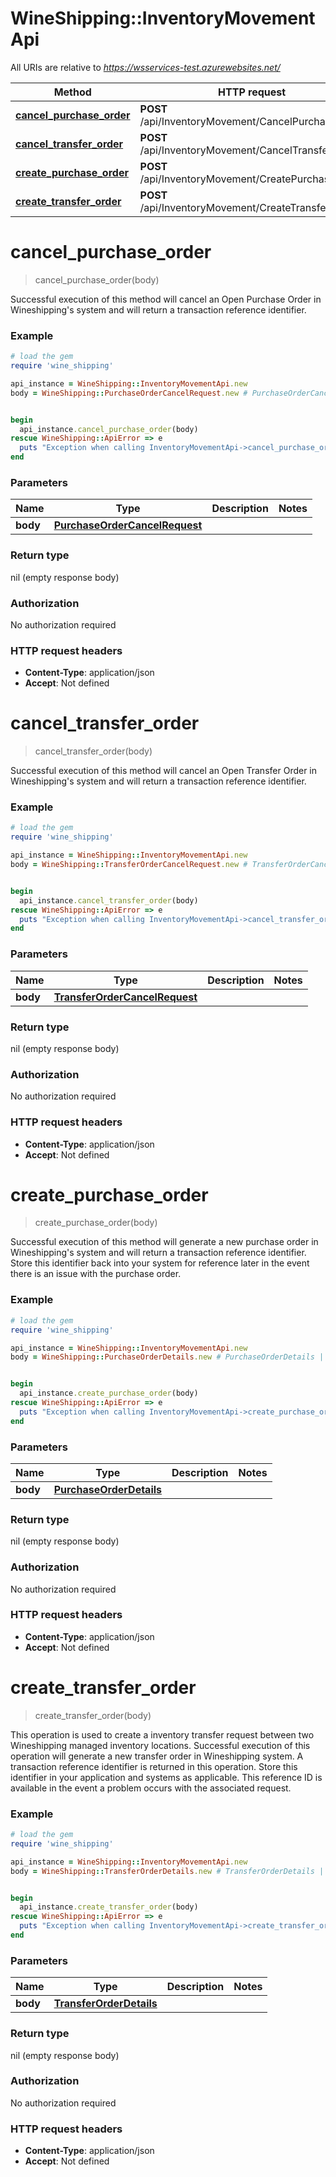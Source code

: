 # WineShipping::InventoryMovementApi

All URIs are relative to *https://wsservices-test.azurewebsites.net/*

Method | HTTP request | Description
------------- | ------------- | -------------
[**cancel_purchase_order**](InventoryMovementApi.md#cancel_purchase_order) | **POST** /api/InventoryMovement/CancelPurchaseOrder | 
[**cancel_transfer_order**](InventoryMovementApi.md#cancel_transfer_order) | **POST** /api/InventoryMovement/CancelTransferOrder | 
[**create_purchase_order**](InventoryMovementApi.md#create_purchase_order) | **POST** /api/InventoryMovement/CreatePurchaseOrder | 
[**create_transfer_order**](InventoryMovementApi.md#create_transfer_order) | **POST** /api/InventoryMovement/CreateTransferOrder | 

# **cancel_purchase_order**
> cancel_purchase_order(body)



Successful execution of this method will cancel an Open Purchase Order in Wineshipping's system and will return a transaction reference identifier.

### Example
```ruby
# load the gem
require 'wine_shipping'

api_instance = WineShipping::InventoryMovementApi.new
body = WineShipping::PurchaseOrderCancelRequest.new # PurchaseOrderCancelRequest | 


begin
  api_instance.cancel_purchase_order(body)
rescue WineShipping::ApiError => e
  puts "Exception when calling InventoryMovementApi->cancel_purchase_order: #{e}"
end
```

### Parameters

Name | Type | Description  | Notes
------------- | ------------- | ------------- | -------------
 **body** | [**PurchaseOrderCancelRequest**](PurchaseOrderCancelRequest.md)|  | 

### Return type

nil (empty response body)

### Authorization

No authorization required

### HTTP request headers

 - **Content-Type**: application/json
 - **Accept**: Not defined



# **cancel_transfer_order**
> cancel_transfer_order(body)



Successful execution of this method will cancel an Open Transfer Order in Wineshipping's system and will return a transaction reference identifier.

### Example
```ruby
# load the gem
require 'wine_shipping'

api_instance = WineShipping::InventoryMovementApi.new
body = WineShipping::TransferOrderCancelRequest.new # TransferOrderCancelRequest | 


begin
  api_instance.cancel_transfer_order(body)
rescue WineShipping::ApiError => e
  puts "Exception when calling InventoryMovementApi->cancel_transfer_order: #{e}"
end
```

### Parameters

Name | Type | Description  | Notes
------------- | ------------- | ------------- | -------------
 **body** | [**TransferOrderCancelRequest**](TransferOrderCancelRequest.md)|  | 

### Return type

nil (empty response body)

### Authorization

No authorization required

### HTTP request headers

 - **Content-Type**: application/json
 - **Accept**: Not defined



# **create_purchase_order**
> create_purchase_order(body)



Successful execution of this method will generate a new purchase order in Wineshipping's system and will return a transaction reference identifier. Store this identifier back into your system for reference later in the event there is an issue with the purchase order.

### Example
```ruby
# load the gem
require 'wine_shipping'

api_instance = WineShipping::InventoryMovementApi.new
body = WineShipping::PurchaseOrderDetails.new # PurchaseOrderDetails | 


begin
  api_instance.create_purchase_order(body)
rescue WineShipping::ApiError => e
  puts "Exception when calling InventoryMovementApi->create_purchase_order: #{e}"
end
```

### Parameters

Name | Type | Description  | Notes
------------- | ------------- | ------------- | -------------
 **body** | [**PurchaseOrderDetails**](PurchaseOrderDetails.md)|  | 

### Return type

nil (empty response body)

### Authorization

No authorization required

### HTTP request headers

 - **Content-Type**: application/json
 - **Accept**: Not defined



# **create_transfer_order**
> create_transfer_order(body)



This operation is used to create a inventory transfer request between two Wineshipping managed inventory locations. Successful execution of this operation will generate a new transfer order in Wineshipping system. A transaction reference identifier is returned in this operation. Store this identifier in your application and systems as applicable. This reference ID is available in the event a problem occurs with the associated request.

### Example
```ruby
# load the gem
require 'wine_shipping'

api_instance = WineShipping::InventoryMovementApi.new
body = WineShipping::TransferOrderDetails.new # TransferOrderDetails | 


begin
  api_instance.create_transfer_order(body)
rescue WineShipping::ApiError => e
  puts "Exception when calling InventoryMovementApi->create_transfer_order: #{e}"
end
```

### Parameters

Name | Type | Description  | Notes
------------- | ------------- | ------------- | -------------
 **body** | [**TransferOrderDetails**](TransferOrderDetails.md)|  | 

### Return type

nil (empty response body)

### Authorization

No authorization required

### HTTP request headers

 - **Content-Type**: application/json
 - **Accept**: Not defined



